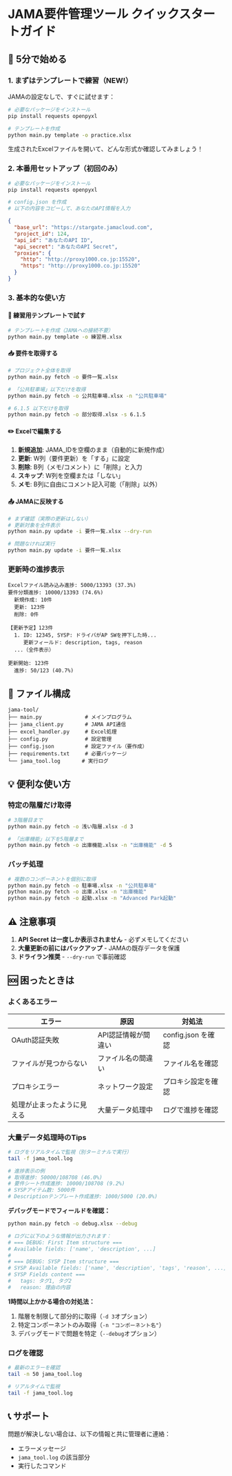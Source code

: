 # JAMA要件管理ツール クイックスタートガイド

## 🚀 5分で始める

### 1. まずはテンプレートで練習（NEW!）

JAMAの設定なしで、すぐに試せます：

```bash
# 必要なパッケージをインストール
pip install requests openpyxl

# テンプレートを作成
python main.py template -o practice.xlsx
```

生成されたExcelファイルを開いて、どんな形式か確認してみましょう！

### 2. 本番用セットアップ（初回のみ）

```bash
# 必要なパッケージをインストール
pip install requests openpyxl

# config.json を作成
# 以下の内容をコピーして、あなたのAPI情報を入力
```

```json
{
  "base_url": "https://stargate.jamacloud.com",
  "project_id": 124,
  "api_id": "あなたのAPI ID",
  "api_secret": "あなたのAPI Secret",
  "proxies": {
    "http": "http://proxy1000.co.jp:15520",
    "https": "http://proxy1000.co.jp:15520"
  }
}
```

### 3. 基本的な使い方

#### 📝 練習用テンプレートで試す

```bash
# テンプレートを作成（JAMAへの接続不要）
python main.py template -o 練習用.xlsx
```

#### 📥 要件を取得する

```bash
# プロジェクト全体を取得
python main.py fetch -o 要件一覧.xlsx

# 「公共駐車場」以下だけを取得
python main.py fetch -o 公共駐車場.xlsx -n "公共駐車場"

# 6.1.5 以下だけを取得
python main.py fetch -o 部分取得.xlsx -s 6.1.5
```

#### ✏️ Excelで編集する

1. **新規追加**: JAMA_IDを空欄のまま（自動的に新規作成）
2. **更新**: W列（要件更新）を「する」に設定
3. **削除**: B列（メモ/コメント）に「削除」と入力
4. **スキップ**: W列を空欄または「しない」
5. **メモ**: B列に自由にコメント記入可能（「削除」以外）

#### 📤 JAMAに反映する

```bash
# まず確認（実際の更新はしない）
# 更新対象を全件表示
python main.py update -i 要件一覧.xlsx --dry-run

# 問題なければ実行
python main.py update -i 要件一覧.xlsx
```

### 更新時の進捗表示

```
Excelファイル読み込み進捗: 5000/13393 (37.3%)
要件分類進捗: 10000/13393 (74.6%)
  新規作成: 10件
  更新: 123件
  削除: 0件

【更新予定】123件
  1. ID: 12345, SYSP: ドライバがAP SWを押下した時...
     更新フィールド: description, tags, reason
  ...（全件表示）

更新開始: 123件
  進捗: 50/123 (40.7%)
```

## 📁 ファイル構成

```
jama-tool/
├── main.py              # メインプログラム
├── jama_client.py       # JAMA API通信
├── excel_handler.py     # Excel処理
├── config.py            # 設定管理
├── config.json          # 設定ファイル（要作成）
├── requirements.txt     # 必要パッケージ
└── jama_tool.log       # 実行ログ
```

## 💡 便利な使い方

### 特定の階層だけ取得

```bash
# 3階層目まで
python main.py fetch -o 浅い階層.xlsx -d 3

# 「出庫機能」以下を5階層まで
python main.py fetch -o 出庫機能.xlsx -n "出庫機能" -d 5
```

### バッチ処理

```bash
# 複数のコンポーネントを個別に取得
python main.py fetch -o 駐車場.xlsx -n "公共駐車場"
python main.py fetch -o 出庫.xlsx -n "出庫機能"
python main.py fetch -o 起動.xlsx -n "Advanced Park起動"
```

## ⚠️ 注意事項

1. **API Secret は一度しか表示されません** - 必ずメモしてください
2. **大量更新の前にはバックアップ** - JAMAの既存データを保護
3. **ドライラン推奨** - `--dry-run` で事前確認

## 🆘 困ったときは

### よくあるエラー

| エラー | 原因 | 対処法 |
|--------|------|---------|
| OAuth認証失敗 | API認証情報が間違い | config.json を確認 |
| ファイルが見つからない | ファイル名の間違い | ファイル名を確認 |
| プロキシエラー | ネットワーク設定 | プロキシ設定を確認 |
| 処理が止まったように見える | 大量データ処理中 | ログで進捗を確認 |

### 大量データ処理時のTips

```bash
# ログをリアルタイムで監視（別ターミナルで実行）
tail -f jama_tool.log

# 進捗表示の例
# 取得進捗: 50000/108708 (46.0%)
# 要件シート作成進捗: 10000/108708 (9.2%)
# SYSPアイテム数: 5000件
# Descriptionテンプレート作成進捗: 1000/5000 (20.0%)
```

**デバッグモードでフィールドを確認：**
```bash
python main.py fetch -o debug.xlsx --debug

# ログに以下のような情報が出力されます：
# === DEBUG: First Item structure ===
# Available fields: ['name', 'description', ...]
# 
# === DEBUG: SYSP Item structure ===
# SYSP Available fields: ['name', 'description', 'tags', 'reason', ...]
# SYSP Fields content ===
#   tags: タグ1, タグ2
#   reason: 理由の内容
```

**1時間以上かかる場合の対処法：**
1. 階層を制限して部分的に取得（`-d 3`オプション）
2. 特定コンポーネントのみ取得（`-n "コンポーネント名"`）
3. デバッグモードで問題を特定（`--debug`オプション）

### ログを確認

```bash
# 最新のエラーを確認
tail -n 50 jama_tool.log

# リアルタイムで監視
tail -f jama_tool.log
```

## 📞 サポート

問題が解決しない場合は、以下の情報と共に管理者に連絡：
- エラーメッセージ
- `jama_tool.log` の該当部分
- 実行したコマンド